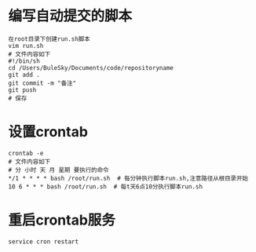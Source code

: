 # 编写自动提交的脚本
```shell
在root目录下创建run.sh脚本
vim run.sh
# 文件内容如下
#!/bin/sh
cd /Users/BuleSky/Documents/code/repositoryname
git add .
git commit -m "备注"
git push
# 保存
```

# 设置crontab
```shell
crontab -e
# 文件内容如下
# 分 小时 天 月 星期 要执行的命令
*/1 * * * * bash /root/run.sh  # 每分钟执行脚本run.sh,注意路径从根目录开始
10 6 * * * bash /root/run.sh  # 每t天6点10分执行脚本run.sh
```
# 重启crontab服务
```
service cron restart
```